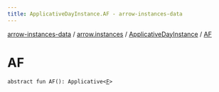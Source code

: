 ```yaml
---
title: ApplicativeDayInstance.AF - arrow-instances-data
---
```


[arrow-instances-data](../../index.html) / [arrow.instances](../index.html) / [ApplicativeDayInstance](index.html) / [AF](./-a-f.html)

# AF

`abstract fun AF(): Applicative<`[`F`](index.html#F)`>`